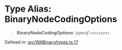 # Type Alias: BinaryNodeCodingOptions

> **BinaryNodeCodingOptions**: *typeof* `constants`

Defined in: [src/WABinary/types.ts:17](https://github.com/Fokusdotid/bail/blob/546bbbb35e652e95f45982a71bee62b2c682e4eb/src/WABinary/types.ts#L17)
